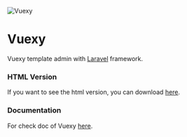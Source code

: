 ![Vuexy](https://demo.nparoco.com/Vuexy/assets/landing/image/light.jpg?raw=true "Template Admin")

# Vuexy

Vuexy template admin with [Laravel](https://laravel.com/docs/7.x) framework.

### HTML Version
If you want to see the html version, you can download [here](https://drive.google.com/file/d/10Iyp__D0rPVvrZcYnhRHeRy-LwQ_ZZWE/view?usp=sharing).

### Documentation
For check doc of Vuexy [here](https://pixinvent.com/demo/vuexy-vuejs-admin-dashboard-template/documentation).
